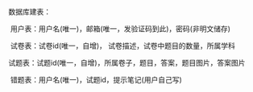 数据库建表：

​	用户表：用户名(唯一)，邮箱(唯一，发验证码到此)，密码(非明文储存)

​	试卷表：试卷id(唯一，自增)， 试卷描述，试卷中题目的数量，所属学科

​	试题表：试题id(唯一，自增)，所属卷子，题目，答案，题目图片，答案图片

​	错题表：用户名(唯一)，试题id，提示笔记(用户自己写)